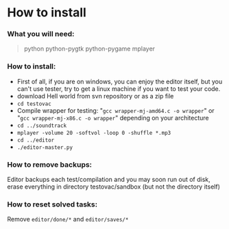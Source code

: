 # How to install #

### What you will need: ###
> python
> python-pygtk
> python-pygame
> mplayer

### How to install: ###
  * First of all, if you are on windows, you can enjoy the editor itself, but you can't use tester, try to get a linux machine if you want to test your code.
  * download Hell world from svn repository or as a zip file
  * `cd testovac`
  * Compile wrapper for testing: "`gcc wrapper-mj-amd64.c -o wrapper`" or "`gcc wrapper-mj-x86.c -o wrapper`" depending on your architecture
  * `cd ../soundtrack`
  * `mplayer -volume 20 -softvol -loop 0 -shuffle *.mp3`
  * `cd ../editor`
  * `./editor-master.py`

### How to remove backups: ###

Editor backups each test/compilation and you may soon run out of disk, erase everything in directory testovac/sandbox (but not the directory itself)


### How to reset solved tasks: ###

Remove `editor/done/*` and  `editor/saves/*`